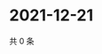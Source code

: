# 2021-12-21

共 0 条

<!-- BEGIN WEIBO -->
<!-- 最后更新时间 Tue Dec 21 2021 20:19:35 GMT+0800 (China Standard Time) -->

<!-- END WEIBO -->
